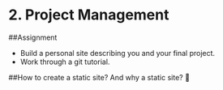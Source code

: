 # 2. Project Management

##Assignment

* Build a personal site describing you and your final project.
* Work through a git tutorial.

##How to create a static site? And why a static site? :eyes:



